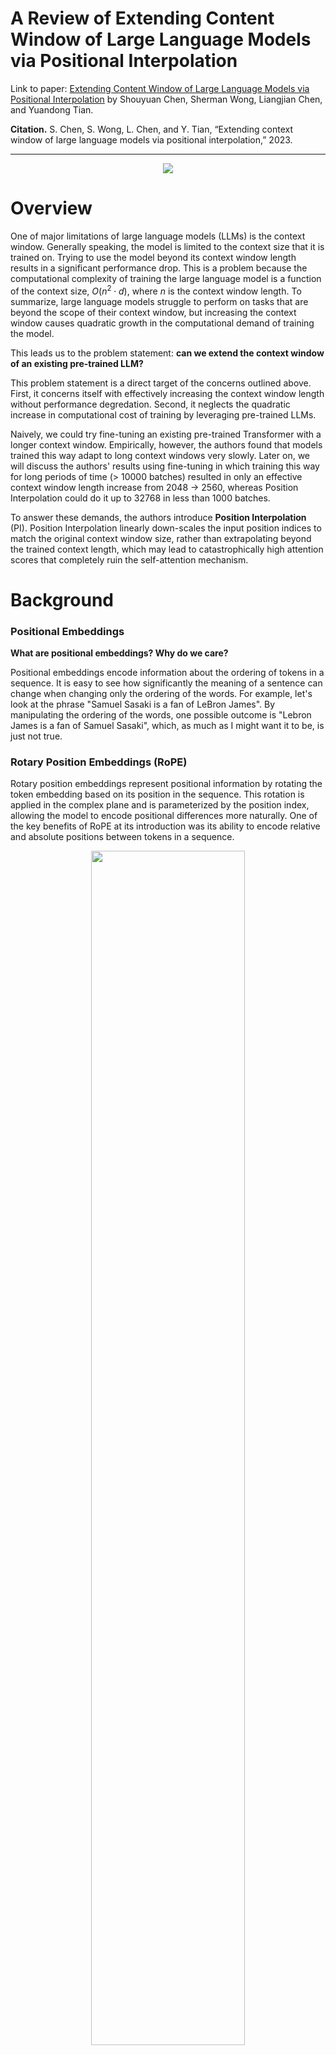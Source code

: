 # A Review of Extending Content Window of Large Language Models via Positional Interpolation
Link to paper: [Extending Content Window of Large Language Models via Positional Interpolation](https://arxiv.org/abs/2306.15595) by Shouyuan Chen, Sherman Wong, Liangjian Chen, and Yuandong Tian.

**Citation.**
S. Chen, S. Wong, L. Chen, and Y. Tian, “Extending context window of
large language models via positional interpolation,” 2023.

---

<p align="center">
<img src="images/warm-up-question.png">
</p>


# Overview

One of major limitations of large language models (LLMs) is the context window. Generally speaking, the model is limited to the context size that it is trained on. Trying to use the model beyond its context window length results in a significant performance drop. This is a problem because the computational complexity of training the large language model is a function of the context size, $O(n^2 \cdot d)$, where $n$ is the context window length. To summarize, large language models struggle to perform on tasks that are beyond the scope of their context window, but increasing the context window causes quadratic growth in the computational demand of training the model.

This leads us to the problem statement: **can we extend the context window of an existing pre-trained LLM?**

This problem statement is a direct target of the concerns outlined above. First, it concerns itself with effectively increasing the context window length without performance degredation. Second, it neglects the quadratic increase in computational cost of training by leveraging pre-trained LLMs.

Naively, we could try fine-tuning an existing pre-trained Transformer with a longer context window. Empirically, however, the authors found that models trained this way adapt to long context windows very slowly. Later on, we will discuss the authors' results using fine-tuning in which training this way for long periods of time (> 10000 batches) resulted in only an effective context window length increase from 2048 $\rightarrow$ 2560, whereas Position Interpolation could do it up to 32768 in less than 1000 batches.

To answer these demands, the authors introduce **Position Interpolation** (PI). Position Interpolation linearly down-scales the input position indices to match the original context window size, rather than extrapolating beyond the trained context length, which may lead to catastrophically high attention scores that completely ruin the self-attention mechanism.

# Background

### Positional Embeddings
**What are positional embeddings? Why do we care?**

Positional embeddings encode information about the ordering of tokens in a sequence. It is easy to see how significantly the meaning of a sentence can change when changing only the ordering of the words. For example, let's look at the phrase "Samuel Sasaki is a fan of LeBron James". By manipulating the ordering of the words, one possible outcome is "Lebron James is a fan of Samuel Sasaki", which, as much as I might want it to be, is just not true.

### Rotary Position Embeddings (RoPE)
Rotary position embeddings represent positional information by rotating the token embedding based on its position in the sequence. This rotation is applied in the complex plane and is parameterized by the position index, allowing the model to encode positional differences more naturally. One of the key benefits of RoPE at its introduction was its ability to encode relative and absolute positions between tokens in a sequence.

<p align="center">
<img src="images/rope-example.png" style="width:70%; height:auto;">
</p>

_Citation: Sambit Kumar Barik. Decoding Rotary Positional Embeddings (RoPE): The Secret Sauce for Smarter Transformers._ [Link](https://medium.com/@DataDry/decoding-rotary-positional-embeddings-rope-the-secret-sauce-for-smarter-transformers-193cbc01e4ed).

Because RoPE is parameterized by the position of the token in the sequence, then the rotation applied on the token is unique, thereby resulting in an embedding that contains information about its content and its position.

However, RoPE, like many other positional encoding techniques, is susceptible to failing when used for inference on a context window length beyond what was used in training.

<p align="center">
<img src="images/attn-as-distance-grows.png" style="width:100%; height:auto;">
</p>


# Position Interpolation
Before jumping into the details of the method, let's first introduce an intuition for it. The image below provides a visualization of how Position Interpolation affects the positional embeddings of a sequence.
<p align="center">
<img src="images/position-interpolation.png" style="width:100%; height:auto;">
</p>

The top graph shows the method of extrapolation in which the positional encoding mechanism goes beyond the context window and tries to generate positional embeddings beyond what it has done in training. The bottom graph showcases Positional Interpolation. We see that PI squishes the original position embeddings for the original context window to make room for the new positional embeddings computed on the new context window length. This way, the model is handling positional embeddings that it has seen before and we limit the growth of the indices that parameterize RoPE.

Next, Positional Interpolation will be explained mathematically. Consider the following formula for computing a positional embedding using RoPE:

<p align="center">
<img src="images/rope-alg.png" style="width:100%; height:auto;">
</p>

where $x$ is the token embedding and $m$ is the assigned index based on position in the sequence.

To apply Positional Interpolation to RoPE, all that needs to be done is a linear scaling of the index $m$ by a factor of $\frac{L}{L^\prime}$ such that $L, L^\prime$ are the original context window length and new context window length, respectively.

<p align="center">
<img src="images/position-interpolation-formula.png" style="width:50%; height:auto;">
</p>

It is an amazingly simple idea that is so powerful.

# Experiments
With their experiments, the authors demonstrate that PI can be used to extend the effective context window length 32x its original length using less than 1000 training steps. The models augmented with PI are tested on tasks such as language modeling, passkey retrieval, and long document summarization.

### Model Variants
The authors extended the pre-trained 7B, 13B, 33B and 65B LLaMA models to various context window of sizes up to 32768, using either direct fine-tuning or Position Interpolation method. 

### Datasets
For evaluating the PI-augmented models' perplexity in long-context tasks, the authors used the **PG-19** and **Arxiv Proof Pile** datasets. These two datasets contain a corpus of books and scientific documents, respectively. The authors also wanted to examine the effective context window size of the finetuned models. To do so, the authors generate prompts containing a large amount of text and a passkey. The passkey is planted at some point in the text and it is the job of the model to be able to retrieve it with some amount of consistency. If the model is able to do so when the passkey is $k$ tokens away from when it is prompted to retrieve it, then it is said to have an effective context window length of $k$. Finally, the authors examine the models' ability to summarize long documents. The authors use the **GovReport** dataset, which contains 17457 documents for training and 972 documents for evaluation. 

# Results

<p align="center">
<img src="images/eff-cont-window-size-after-ft.png">
</p>

<p align="center">
<img src="images/perplexity-on-pg19.png">
</p>

<p align="center">
<img src="images/perplexity-on-pg19-pi-only.png">
</p>

<p align="center">
<img src="images/degredation-on-original-task-after-ft.png">
</p>

<p align="center">
<img src="images/document-summarization-results.png">
</p>

# Critical Analysis

### Applicability to Other Models
One of the glaring oversights of the paper is that it primarily evaluates PI on LLaMA models, which uses RoPE. However, many popular models (like GPT-4, etc.) use different positional encodings. It's unclear how effective the proposed method would be for extending context window length in models that use other positional encoding techniques.

### Lack of Robustness Testing
The paper focuses on tasks like long document summarization and passkey retrieval but doesn’t cover more complex or noisy scenarios, such as handling code, mixed content, or languages with irregular structures. Tests on noisy data or multilingual settings could reveal hidden vulnerabilities.

### Missing Analysis on Cost of Fine-Tuning using PI
The authors communicate the efficiency of their method using only the number of training steps needed to achieve results. However, this is a pretty abstract result and does not provide a lot of clarity into the true cost of applying PI to a LLaMA model.

# Impacts
This work has huge implications for the future of AI. The authors show a computationally efficient way to drastically extend the context window size of transformers, namely the open-source LLaMA. The work itself is additionally open-source. To summarize, the authors have provided an efficient, open-source implementation for a state-of-the-art algorithm for extending the context window size for the LLaMA model. This has largely made available the technology to solve challenging problems such as conducting long conversations, summarizing long documents, or executing long-term planning, which were previously only achievable by large, well-funded institutions due to the computational complexity of training transformers.

### 1. Democratization of Long-Context Transformers
A major impact of the this work is that it is primarily focused (and implemented) on variations of LLaMA, which is an open-source model. This means that anybody with an internet connection can, within reason, implement Position Interpolation on their own and have access to a performant long-context model. Historically, long-context models were limited to major research institutions and corporations due to the computational cost of training transformers with large context windows. This method allows smaller organizations and independent researchers to work with transformers in long-context tasks, effectively decentralizing this capability.

### 2. Redefining the Possibilities with Transformers
By providing a more accessible way to acquire a large language model with significantly longer context window, industries such as health care, legal, and research become domains to which transformers can be applied. Previously, the limits of context window and the computational cost of training a model with a longer context window made it much more challenging for inventive LLM solutions to problems in these industries; of which there are many. For example, models can now process and summarize entire patient histories or legal documents without being constrained by short context windows. This has the potential to streamline operations in domains that require analysis of extended, detailed information.


## Resources to directly help understand Position Interpolation better
1. https://github.com/ggerganov/llama.cpp/discussions/1965 - official discussion by Meta engineers/researchers.
2. https://kaiokendev.github.io/til#extending-context-to-8k - initial proof of concept
3. https://kaiokendev.github.io/context - a longer write up of (2)
4. https://www.youtube.com/watch?v=oyXdmtHgZFw&ab_channel=GabrielMongaras - a helpful paper review

## Background, motivation, and related works of Position Interpolation
1. https://arxiv.org/abs/2104.09864 - RoPE paper
2. https://www.llama.com/ - LLaMA
